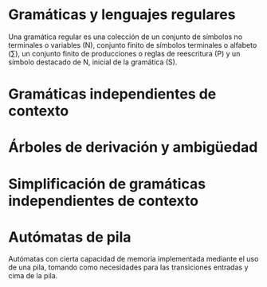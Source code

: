 # Gramáticas y lenguajes regulares
Una gramática regular es una colección de un conjunto de símbolos no terminales o variables (N), conjunto finito de símbolos terminales o alfabeto ($\sum$), un conjunto finito de producciones o reglas de reescritura (P) y un símbolo destacado de N, inicial de la gramática (S).
# Gramáticas independientes de contexto
# Árboles de derivación y ambigüedad
# Simplificación de gramáticas independientes de contexto
# Autómatas de pila
Autómatas con cierta capacidad de memoria implementada mediante el  uso de una pila, tomando como necesidades para las transiciones entradas y cima de la pila.
